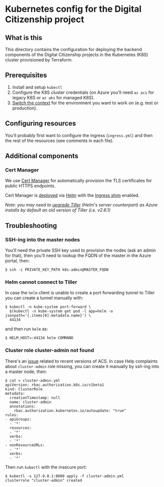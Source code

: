 # Kubernetes config for the Digital Citizenship project

## What is this

This directory contains the configuration for deploying the backend components
of the Digital Citizenship projects in the Kubernetes (K8S) cluster provisioned
by Terraform.

## Prerequisites

  1. Install and setup `kubectl`
  1. Configure the K8S cluster credentials (on Azure you'll need `az acs` for
     legacy K8S or `az aks` for managed K8S).
  1. [Switch the context](https://kubernetes-v1-4.github.io/docs/user-guide/kubectl/kubectl_config_use-context/)
     for the environment you want to work on (e.g. test or production).

## Configuring resources

You'll probably first want to configure the ingress (`ingress.yml`) and then
the rest of the resources (see comments in each file).

## Additional components

### Cert Manager

We use [Cert Manager](https://github.com/jetstack/cert-manager) for
automatically provision the TLS certificates for public HTTPS endpoints.

Cert Manager is [deployed](https://github.com/jetstack/cert-manager/blob/master/docs/user-guides/deploying.md)
via [Helm](https://github.com/kubernetes/helm) with the
[Ingress shim](https://github.com/jetstack/cert-manager/blob/master/docs/user-guides/deploying.md#addendum)
enabled.

_Note: you may need to [upgrade Tiller](https://github.com/kubernetes/helm/blob/master/docs/install.md#upgrading-tiller)
(Helm's server counterpart) as Azure installs by default an old version of
Tiller (i.e. v2.6.1)_

## Troubleshooting

### SSH-ing into the master nodes

You'll need the private SSH key used to provision the nodes (ask an admin for
that), then you'll need to lookup the FQDN of the master in the Azure portal,
then:

```
$ ssh -i PRIVATE_KEY_PATH k8s-admin@MASTER_FQDN
```

### Helm cannot connect to Tiller

In case the `helm` client is unable to create a port forwarding tunnel to Tiller
you can create a tunnel manually with:

```
$ kubectl -n kube-system port-forward \
  $(kubectl -n kube-system get pod -l app=helm -o jsonpath='{.items[0].metadata.name}') \
  44134
```

and then run `helm` as:

```
$ HELM_HOST=:44134 helm COMMAND
```

### Cluster role cluster-admin not found

There's an [issue](https://github.com/Azure/acs-engine/issues/1892) related to
recent versions of ACS. In case Help complaints about `cluster-admin` role
missing, you can create it manually by ssh-ing into a master node, then:

```
$ cat > cluster-admin.yml
apiVersion: rbac.authorization.k8s.io/v1beta1
kind: ClusterRole
metadata:
  creationTimestamp: null
  name: cluster-admin
  annotations:
    rbac.authorization.kubernetes.io/autoupdate: "true"
rules:
- apiGroups:
  - '*'
  resources:
  - '*'
  verbs:
  - '*'
- nonResourceURLs:
  - '*'
  verbs:
  - '*'
```

Then run `kubectl` with the insecure port:

```
$ kubectl -s 127.0.0.1:8080 apply -f cluster-admin.yml
clusterrole "cluster-admin" created
```


